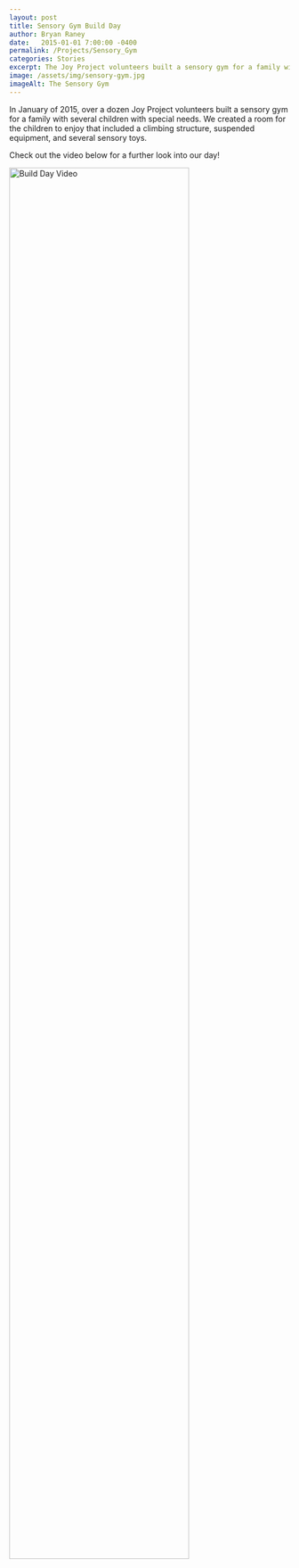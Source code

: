 ```yaml
---
layout: post
title: Sensory Gym Build Day
author: Bryan Raney
date:   2015-01-01 7:00:00 -0400
permalink: /Projects/Sensory_Gym
categories: Stories
excerpt: The Joy Project volunteers built a sensory gym for a family with children with special needs
image: /assets/img/sensory-gym.jpg
imageAlt: The Sensory Gym
---
```


In January of 2015, over a dozen Joy Project volunteers built a sensory gym for a family with several children with special needs.  We created a room for the children to enjoy that included a climbing structure, suspended equipment, and several sensory toys.

Check out the video below for a further look into our day!

<a href="https://www.youtube.com/watch?v=Uf9YlV3jZy4" rel="stylesheet" type="text/css" target="_blank"><img style="width:80%" src="images/temp/Build-Day-Video-Screenshot.png" class="wp-post-image" alt="Build Day Video"></a>